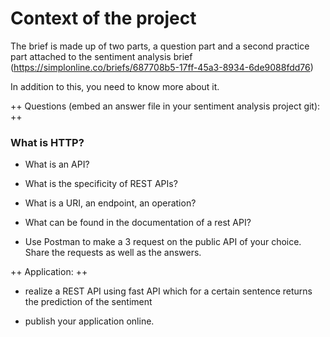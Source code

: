 # Context of the project
The brief is made up of two parts, a question part and a second practice part attached to the sentiment analysis brief (https://simplonline.co/briefs/687708b5-17ff-45a3-8934-6de9088fdd76)

In addition to this, you need to know more about it.

++ Questions (embed an answer file in your sentiment analysis project git): ++

### What is HTTP?

* What is an API?

* What is the specificity of REST APIs?

* What is a URI, an endpoint, an operation?

* What can be found in the documentation of a rest API?

* Use Postman to make a 3 request on the public API of your choice. Share the requests as well as the answers.

++ Application: ++

* realize a REST API using fast API which for a certain sentence returns the prediction of the sentiment

* publish your application online.
